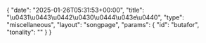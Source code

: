 {
    "date": "2025-01-26T05:31:53+00:00",
    "title": "\u0431\u0443\u0442\u0430\u0444\u043e\u0440",
    "type": "miscellaneous",
    "layout": "songpage",
    "params": {
        "id": "butafor",
        "tonality": ""
    }
}